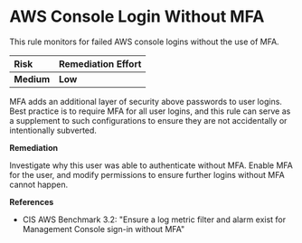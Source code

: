 # AWS Console Login Without MFA

This rule monitors for failed AWS console logins without the use of MFA.

| Risk | Remediation Effort |
| :--- | :--- |
| **Medium** | **Low** |

MFA adds an additional layer of security above passwords to user logins. Best practice is to require MFA for all user logins, and this rule can serve as a supplement to such configurations to ensure they are not accidentally or intentionally subverted.

**Remediation**

Investigate why this user was able to authenticate without MFA. Enable MFA for the user, and modify permissions to ensure further logins without MFA cannot happen.

**References**

* CIS AWS Benchmark 3.2: "Ensure a log metric filter and alarm exist for Management Console sign-in without MFA"

